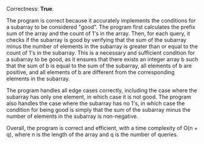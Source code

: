Correctness: **True**.

The program is correct because it accurately implements the conditions for a subarray to be considered "good". The program first calculates the prefix sum of the array and the count of 1's in the array. Then, for each query, it checks if the subarray is good by verifying that the sum of the subarray minus the number of elements in the subarray is greater than or equal to the count of 1's in the subarray. This is a necessary and sufficient condition for a subarray to be good, as it ensures that there exists an integer array b such that the sum of b is equal to the sum of the subarray, all elements of b are positive, and all elements of b are different from the corresponding elements in the subarray.

The program handles all edge cases correctly, including the case where the subarray has only one element, in which case it is not good. The program also handles the case where the subarray has no 1's, in which case the condition for being good is simply that the sum of the subarray minus the number of elements in the subarray is non-negative.

Overall, the program is correct and efficient, with a time complexity of O(n + q), where n is the length of the array and q is the number of queries.